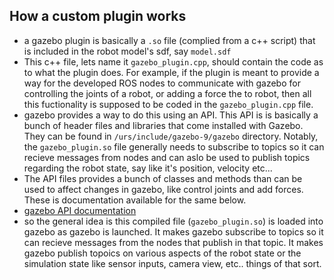 ## How a custom plugin works

- a gazebo plugin is basically a `.so` file (complied from a c++ script) that is included in the robot model's sdf, say `model.sdf`
- This c++ file, lets name it `gazebo_plugin.cpp`, should contain the code as to what the plugin does. For example, if the plugin is meant to 
provide a way for the developed ROS nodes to communicate with gazebo for controlling the joints of a robot, or adding a force the to robot, then all this
fuctionality is supposed to be coded in the `gazebo_plugin.cpp` file. 
- gazebo provides a way to do this using an API. This API is is basically a bunch of header files and libraries that come installed with Gazebo. They can be found
in `/urs/include/gazebo-9/gazebo` directory. Notably, the `gazebo_plugin.so` file generally needs to subscribe to topics so it can recieve messages from nodes
and can aslo be used to publish topics regarding the robot state, say like it's position, velocity etc...
- The API files provides a bunch of classes and methods than can be used to affect changes in gazebo, like control joints and add forces. These is documentation available
for the same below.
- [gazebo API documentation](http://osrf-distributions.s3.amazonaws.com/gazebo/api/2.2.1/index.html)
- so the general idea is this compiled file (`gazebo_plugin.so`) is loaded into gazebo as gazebo is launched. It makes gazebo subscribe to topics so it can recieve
messages from the nodes that publish in that topic. It makes gazebo publish topoics on various aspects of the robot state or the simulation state like sensor inputs,
camera view, etc.. things of that sort.
